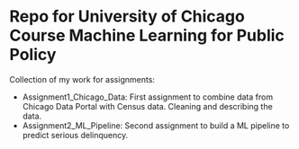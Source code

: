 # Repo for University of Chicago Course Machine Learning for Public Policy

Collection of my work for assignments:

- Assignment1_Chicago_Data: First assignment to combine data from Chicago Data Portal with Census data. Cleaning and describing the data.
- Assignment2_ML_Pipeline: Second assignment to build a ML pipeline to predict serious delinquency.
